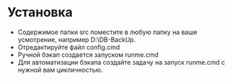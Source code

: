 # Установка

* Содержимое папки src поместите в любую папку на ваше усмотрение, например D:\DB-BackUp\.
* Отредактируйте файл config.cmd
* Ручной бэкап создается запуском runme.cmd
* Для автоматизации бэкапа создайте задачу на запуск runme.cmd с нужной вам цикличностью.
